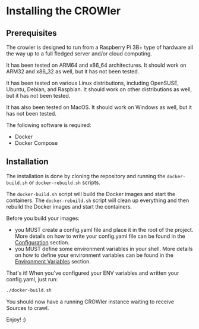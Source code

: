 # Installing the CROWler

## Prerequisites

The crowler is designed to run from a Raspberry Pi 3B+ type of hardware all the way up to a full fledged server and/or cloud computing.

It has been tested on ARM64 and x86_64 architectures. It should work on ARM32 and x86_32 as well, but it has not been tested.

It has been tested on various Linux distributions, including OpenSUSE, Ubuntu, Debian, and Raspbian. It should work on other distributions as well, but it has not been tested.

It has also been tested on MacOS. It should work on Windows as well, but it has not been tested.

The following software is required:

- Docker
- Docker Compose

## Installation

The installation is done by cloning the repository and running the `docker-build.sh` or `docker-rebuild.sh` scripts.

The `docker-build.sh` script will build the Docker images and start the containers. The `docker-rebuild.sh` script will clean up everything and then rebuild the Docker images and start the containers.

Before you build your images:

- you MUST create a config.yaml file and place it in the root of the project. More details on how to write your config.yaml file can be found in the [Configuration](./config_yaml.md) section.
- you MUST define some environment variables in your shell. More details on how to define your environment variables can be found in the [Environment Variables](./env_vars.md) section.

That's it! When you've configured your ENV variables and written your config.yaml, just run:

```bash
./docker-build.sh
```

You should now have a running CROWler instance waiting to receive Sources to crawl.

Enjoy! :)
